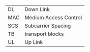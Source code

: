 | | |
---|---
DL  | Down Link 
MAC | Medium Access Control
SCS | Subcarrier Spacing
TB  | transport blocks
UL  | Up Link
